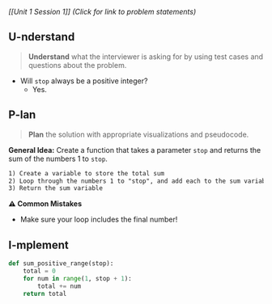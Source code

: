 *[[Unit 1 Session 1]] (Click for link to problem statements)*

## U-nderstand
 
> **Understand** what the interviewer is asking for by using test cases and questions about the problem.

- Will `stop` always be a positive integer?
  - Yes.

## P-lan

> **Plan** the solution with appropriate visualizations and pseudocode.

**General Idea:** Create a function that takes a parameter `stop` and returns the sum of the numbers 1 to `stop`.

```markdown
1) Create a variable to store the total sum
2) Loop through the numbers 1 to "stop", and add each to the sum variable
3) Return the sum variable
```

**⚠️ Common Mistakes**

- Make sure your loop includes the final number!

## I-mplement

```python
def sum_positive_range(stop):
	total = 0
	for num in range(1, stop + 1):
		total += num
	return total
```